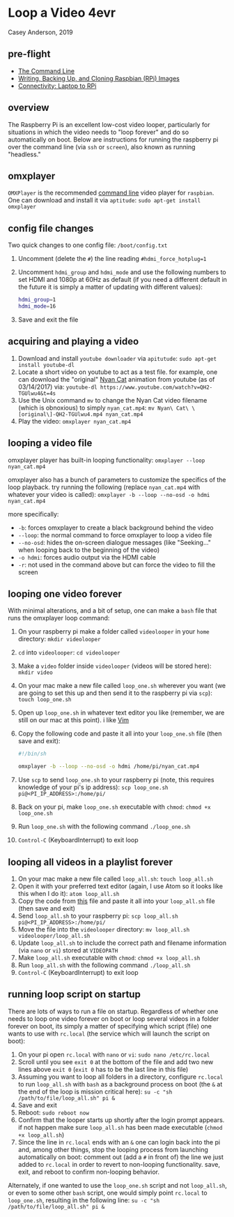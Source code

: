 # Loop a Video 4evr
Casey Anderson, 2019

## pre-flight

* [The Command Line](https://gist.github.com/caseyanderson/5d08e5c5fb276b1e8bbc9e56d677492b)
* [Writing, Backing Up, and Cloning Raspbian (RPi) Images](https://gist.github.com/caseyanderson/31b615045332a6ab3f4028c696920f57)
* [Connectivity: Laptop to RPi](https://gist.github.com/caseyanderson/7871deb02ca6dd418844db04d3c146fc)


## overview

The Raspberry Pi is an excellent low-cost video looper, particularly for situations in which the video needs to "loop forever" and do so automatically on boot. Below are instructions for running the raspberry pi over the command line (via `ssh` or `screen`), also known as running "headless."


## omxplayer

`OMXPlayer` is the recommended [command line](https://en.wikipedia.org/wiki/Command-line_interface) video player for `raspbian`. One can download and install it via `aptitude`: `sudo apt-get install omxplayer`


## config file changes

Two quick changes to one config file: `/boot/config.txt`

1. Uncomment (delete the `#`) the line reading `#hdmi_force_hotplug=1`
2. Uncomment `hdmi_group` and `hdmi_mode` and use the following numbers to set HDMI and 1080p at 60Hz as default (if you need a different default in the future it is simply a matter of updating with different values):

    ```bash
    hdmi_group=1
    hdmi_mode=16
    ```

3. Save and exit the file

## acquiring and playing a video

1. Download and install `youtube downloader` via `apitutude`: `sudo apt-get install youtube-dl`
2. Locate a short video on youtube to act as a test file. for example, one can download the "original" [Nyan Cat](https://en.wikipedia.org/wiki/Nyan_Cat) animation from youtube (as of 03/14/2017) via: `youtube-dl https://www.youtube.com/watch?v=QH2-TGUlwu4&t=4s`
3. Use the Unix command `mv` to change the Nyan Cat video filename (which is obnoxious) to simply `nyan_cat.mp4`: `mv Nyan\ Cat\ \[original\]-QH2-TGUlwu4.mp4 nyan_cat.mp4`
4. Play the video: `omxplayer nyan_cat.mp4`


## looping a video file

omxplayer player has built-in looping functionality: `omxplayer --loop nyan_cat.mp4`

omxplayer also has a bunch of parameters to customize the specifics of the loop playback. try running the following (replace `nyan_cat.mp4` with whatever your video is called): `omxplayer -b --loop --no-osd -o hdmi nyan_cat.mp4`

more specifically:

* `-b`: forces omxplayer to create a black background behind the video
* `--loop`: the normal command to force omxplayer to loop a video file
* `--no-osd`: hides the on-screen dialogue messages (like "Seeking..." when looping back to the beginning of the video)
* `-o hdmi`: forces audio output via the HDMI cable
* `-r`: not used in the command above but can force the video to fill the screen


## looping one video forever

With minimal alterations, and a bit of setup, one can make a `bash` file that runs the omxplayer loop command:

1. On your raspberry pi make a folder called `videolooper` in your `home` directory: `mkdir videolooper`
2. `cd` into `videolooper`: `cd videolooper`
3. Make a `video` folder inside `videolooper` (videos will be stored here): `mkdir video`
4. On your mac make a new file called `loop_one.sh` wherever you want (we are going to set this up and then send it to the raspberry pi via `scp`): `touch loop_one.sh`
5. Open up `loop_one.sh` in whatever text editor you like (remember, we are still on our mac at this point). i like [Vim](https://www.vim.org/)
6. Copy the following code and paste it all into your `loop_one.sh` file (then save and exit):

    ```bash
    #!/bin/sh

    omxplayer -b --loop --no-osd -o hdmi /home/pi/nyan_cat.mp4

    ```
7. Use `scp` to send `loop_one.sh` to your raspberry pi (note, this requires knowledge of your pi's ip address): `scp loop_one.sh pi@<PI_IP_ADDRESS>:/home/pi/`
8. Back on your pi, make `loop_one.sh` executable with `chmod`: `chmod +x loop_one.sh`
9. Run `loop_one.sh` with the following command `./loop_one.sh`
10. `Control-C` (KeyboardInterrupt) to exit loop


## looping all videos in a playlist forever

1. On your mac make a new file called `loop_all.sh`: `touch loop_all.sh`
2. Open it with your preferred text editor  (again, I use Atom so it looks like this when I do it): `atom loop_all.sh`
3. Copy the code from [this](/scripts/loop_all.sh) file and paste it all into your `loop_all.sh` file (then save and exit)
4. Send `loop_all.sh` to your raspberry pi: `scp loop_all.sh pi@<PI_IP_ADDRESS>:/home/pi/`
5. Move the file into the `videolooper` directory: `mv loop_all.sh videolooper/loop_all.sh`
6. Update `loop_all.sh` to include the correct path and filename information (via `nano` or `vi`) stored at `VIDEOPATH`
7. Make `loop_all.sh` executable with `chmod`: `chmod +x loop_all.sh`
8. Run `loop_all.sh` with the following command `./loop_all.sh`
9. `Control-C` (KeyboardInterrupt) to exit loop


## running loop script on startup

There are lots of ways to run a file on startup. Regardless of whether one needs to loop one video forever on boot or loop several videos in a folder forever on boot, its simply a matter of specifying which script (file) one wants to use with `rc.local` (the service which will launch the script on boot):

1. On your pi open `rc.local` with `nano` or `vi`: `sudo nano /etc/rc.local`
2. Scroll until you see `exit 0` at the bottom of the file and add two new lines above `exit 0` (`exit 0` has to be the last line in this file)
3. Assuming you want to loop all folders in a directory, configure `rc.local` to run `loop_all.sh` with `bash` as a background process  on boot (the `&` at the end of the loop is mission critical here): `su -c "sh /path/to/file/loop_all.sh" pi &`
4. Save and exit
5. Reboot: `sudo reboot now`
6. Confirm that the looper starts up shortly after the login prompt appears. if not happen make sure `loop_all.sh` has been made executable (`chmod +x loop_all.sh`)
7. Since the line in `rc.local` ends with an `&` one can login back into the pi and, among other things, stop the looping process from launching automatically on boot: comment out (add a `#` in front of) the line we just added to `rc.local` in order to revert to non-looping functionality. save, exit, and reboot to confirm non-looping behavior.

Alternately, if one wanted to use the `loop_one.sh` script and not `loop_all.sh`, or even to some other `bash` script, one would simply point `rc.local` to `loop_one.sh`, resulting in the following line: `su -c "sh /path/to/file/loop_all.sh" pi &`
